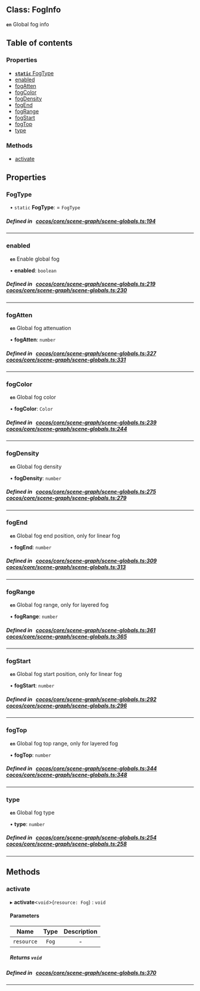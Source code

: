 
## Class: FogInfo






**`en`** Global fog info



<div class="table-of-content">
<h2>Table of contents</h2>


### Properties

- [ **`static`**  FogType](#FogType)
- [ enabled](#enabled)
- [ fogAtten](#fogAtten)
- [ fogColor](#fogColor)
- [ fogDensity](#fogDensity)
- [ fogEnd](#fogEnd)
- [ fogRange](#fogRange)
- [ fogStart](#fogStart)
- [ fogTop](#fogTop)
- [ type](#type)

### Methods

- [ activate](#activate)
</div>

## Properties


### FogType
<div style="margin-left: 10px;">




• `static` **FogType**:
  = `FogType`
</div>

##### Defined in &nbsp;   [cocos/core/scene-graph/scene-globals.ts:194](https://github.com/cocos-creator/engine/blob/c7bf6b8a9/cocos/core/scene-graph/scene-globals.ts#L194)&nbsp;


___


### enabled
<div style="margin-left: 10px;">



**`en`** Enable global fog





•  **enabled**:
 ``boolean`` 
</div>

##### Defined in &nbsp;   [cocos/core/scene-graph/scene-globals.ts:219](https://github.com/cocos-creator/engine/blob/c7bf6b8a9/cocos/core/scene-graph/scene-globals.ts#L219)&nbsp;   [cocos/core/scene-graph/scene-globals.ts:230](https://github.com/cocos-creator/engine/blob/c7bf6b8a9/cocos/core/scene-graph/scene-globals.ts#L230)&nbsp;


___


### fogAtten
<div style="margin-left: 10px;">



**`en`** Global fog attenuation





•  **fogAtten**:
 ``number`` 
</div>

##### Defined in &nbsp;   [cocos/core/scene-graph/scene-globals.ts:327](https://github.com/cocos-creator/engine/blob/c7bf6b8a9/cocos/core/scene-graph/scene-globals.ts#L327)&nbsp;   [cocos/core/scene-graph/scene-globals.ts:331](https://github.com/cocos-creator/engine/blob/c7bf6b8a9/cocos/core/scene-graph/scene-globals.ts#L331)&nbsp;


___


### fogColor
<div style="margin-left: 10px;">



**`en`** Global fog color





•  **fogColor**:
 ``Color`` 
</div>

##### Defined in &nbsp;   [cocos/core/scene-graph/scene-globals.ts:239](https://github.com/cocos-creator/engine/blob/c7bf6b8a9/cocos/core/scene-graph/scene-globals.ts#L239)&nbsp;   [cocos/core/scene-graph/scene-globals.ts:244](https://github.com/cocos-creator/engine/blob/c7bf6b8a9/cocos/core/scene-graph/scene-globals.ts#L244)&nbsp;


___


### fogDensity
<div style="margin-left: 10px;">



**`en`** Global fog density





•  **fogDensity**:
 ``number`` 
</div>

##### Defined in &nbsp;   [cocos/core/scene-graph/scene-globals.ts:275](https://github.com/cocos-creator/engine/blob/c7bf6b8a9/cocos/core/scene-graph/scene-globals.ts#L275)&nbsp;   [cocos/core/scene-graph/scene-globals.ts:279](https://github.com/cocos-creator/engine/blob/c7bf6b8a9/cocos/core/scene-graph/scene-globals.ts#L279)&nbsp;


___


### fogEnd
<div style="margin-left: 10px;">



**`en`** Global fog end position, only for linear fog





•  **fogEnd**:
 ``number`` 
</div>

##### Defined in &nbsp;   [cocos/core/scene-graph/scene-globals.ts:309](https://github.com/cocos-creator/engine/blob/c7bf6b8a9/cocos/core/scene-graph/scene-globals.ts#L309)&nbsp;   [cocos/core/scene-graph/scene-globals.ts:313](https://github.com/cocos-creator/engine/blob/c7bf6b8a9/cocos/core/scene-graph/scene-globals.ts#L313)&nbsp;


___


### fogRange
<div style="margin-left: 10px;">



**`en`** Global fog range, only for layered fog





•  **fogRange**:
 ``number`` 
</div>

##### Defined in &nbsp;   [cocos/core/scene-graph/scene-globals.ts:361](https://github.com/cocos-creator/engine/blob/c7bf6b8a9/cocos/core/scene-graph/scene-globals.ts#L361)&nbsp;   [cocos/core/scene-graph/scene-globals.ts:365](https://github.com/cocos-creator/engine/blob/c7bf6b8a9/cocos/core/scene-graph/scene-globals.ts#L365)&nbsp;


___


### fogStart
<div style="margin-left: 10px;">



**`en`** Global fog start position, only for linear fog





•  **fogStart**:
 ``number`` 
</div>

##### Defined in &nbsp;   [cocos/core/scene-graph/scene-globals.ts:292](https://github.com/cocos-creator/engine/blob/c7bf6b8a9/cocos/core/scene-graph/scene-globals.ts#L292)&nbsp;   [cocos/core/scene-graph/scene-globals.ts:296](https://github.com/cocos-creator/engine/blob/c7bf6b8a9/cocos/core/scene-graph/scene-globals.ts#L296)&nbsp;


___


### fogTop
<div style="margin-left: 10px;">



**`en`** Global fog top range, only for layered fog





•  **fogTop**:
 ``number`` 
</div>

##### Defined in &nbsp;   [cocos/core/scene-graph/scene-globals.ts:344](https://github.com/cocos-creator/engine/blob/c7bf6b8a9/cocos/core/scene-graph/scene-globals.ts#L344)&nbsp;   [cocos/core/scene-graph/scene-globals.ts:348](https://github.com/cocos-creator/engine/blob/c7bf6b8a9/cocos/core/scene-graph/scene-globals.ts#L348)&nbsp;


___


### type
<div style="margin-left: 10px;">



**`en`** Global fog type





•  **type**:
 ``number`` 
</div>

##### Defined in &nbsp;   [cocos/core/scene-graph/scene-globals.ts:254](https://github.com/cocos-creator/engine/blob/c7bf6b8a9/cocos/core/scene-graph/scene-globals.ts#L254)&nbsp;   [cocos/core/scene-graph/scene-globals.ts:258](https://github.com/cocos-creator/engine/blob/c7bf6b8a9/cocos/core/scene-graph/scene-globals.ts#L258)&nbsp;


___

<!---->
## Methods

### activate

<div style="margin-left: 10px;">

▸   **activate**<`void`\>(`resource: Fog`) : `void`



#### Parameters

| Name | Type | Description |
| :------: | :------: | :------: |
| `resource` | `Fog` | - |


##### Returns `void`
</div>

##### Defined in &nbsp;   [cocos/core/scene-graph/scene-globals.ts:370](https://github.com/cocos-creator/engine/blob/c7bf6b8a9/cocos/core/scene-graph/scene-globals.ts#L370)&nbsp;
___
<!---->



